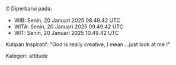 ⏰ Diperbarui pada:
- WIB: Senin, 20 Januari 2025 08.49.42 UTC
- WITA: Senin, 20 Januari 2025 09.49.42 UTC
- WIT: Senin, 20 Januari 2025 10.49.42 UTC

Kutipan Inspiratif:
"God is really creative, I mean ...just look at me !"


Kategori: attitude

